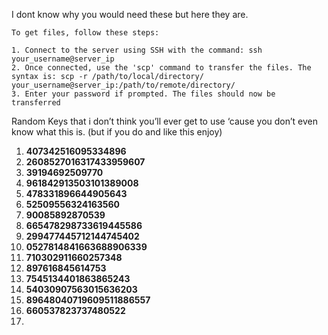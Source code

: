 I dont know why you would need these but here they are.
``` Remember
To get files, follow these steps:

1. Connect to the server using SSH with the command: ssh your_username@server_ip
2. Once connected, use the 'scp' command to transfer the files. The syntax is: scp -r /path/to/local/directory/ your_username@server_ip:/path/to/remote/directory/
3. Enter your password if prompted. The files should now be transferred
```

Random Keys that i don’t think you’ll ever get to use ‘cause you don’t even know what this is. (but if you do and like this enjoy)
1. **407342516095334896**
2. **2608527016317433959607**
3. **39194692509770**
4. **961842913503101389008**
5. **478331896644905643**
6. **52509556324163560**
7. **90085892870539**
8. **665478298733619445586**
9. **299477445712144745402**
10. **0527814841663688906339**
11. **710302911660257348**
12. **897616845614753**
13. **7545134401863865243**
14. **54030907563015636203**
15. **89648040719609511886557**
16. **660537823737480522**
17. 